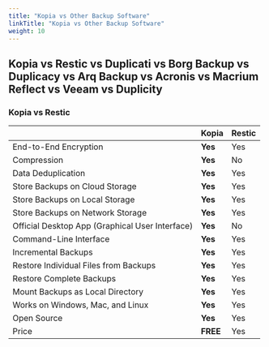 ```yaml
---
title: "Kopia vs Other Backup Software"
linkTitle: "Kopia vs Other Backup Software"
weight: 10
---
```


## Kopia vs Restic vs Duplicati vs Borg Backup vs Duplicacy vs Arq Backup vs Acronis vs Macrium Reflect vs Veeam vs Duplicity

### Kopia vs Restic

|                                                 |  **Kopia**  |  Restic  |
|-------------------------------------------------|-------------|----------|
| End-to-End Encryption                           | **Yes**         | Yes      |
| Compression                                     | **Yes**         | No       |
| Data Deduplication                              | **Yes**         | Yes      |
| Store Backups on Cloud Storage                  | **Yes**         | Yes      |
| Store Backups on Local Storage                  | **Yes**         | Yes      |
| Store Backups on Network Storage                | **Yes**         | Yes      |
| Official Desktop App (Graphical User Interface) | **Yes**         | No       |
| Command-Line Interface                          | **Yes**         | Yes      |
| Incremental Backups                             | **Yes**         | Yes      |
| Restore Individual Files from Backups           | **Yes**         | Yes      |
| Restore Complete Backups                        | **Yes**         | Yes      |
| Mount Backups as Local Directory                | **Yes**         | Yes      |
| Works on Windows, Mac, and Linux                | **Yes**         | Yes      |
| Open Source                                     | **Yes**         | Yes      |
| Price                                           | **FREE**         | Yes      |
